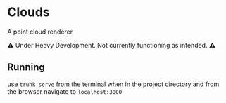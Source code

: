 # Clouds

A point cloud renderer

⚠️ Under Heavy Development. Not currently functioning as intended. ⚠️

## Running
use `trunk serve` from the terminal when in the project directory and from the browser navigate to `localhost:3000`
